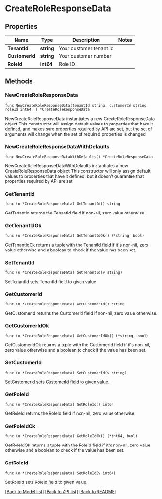 # CreateRoleResponseData

## Properties

Name | Type | Description | Notes
------------ | ------------- | ------------- | -------------
**TenantId** | **string** | Your customer tenant id | 
**CustomerId** | **string** | Your customer number | 
**RoleId** | **int64** | Role ID | 

## Methods

### NewCreateRoleResponseData

`func NewCreateRoleResponseData(tenantId string, customerId string, roleId int64, ) *CreateRoleResponseData`

NewCreateRoleResponseData instantiates a new CreateRoleResponseData object
This constructor will assign default values to properties that have it defined,
and makes sure properties required by API are set, but the set of arguments
will change when the set of required properties is changed

### NewCreateRoleResponseDataWithDefaults

`func NewCreateRoleResponseDataWithDefaults() *CreateRoleResponseData`

NewCreateRoleResponseDataWithDefaults instantiates a new CreateRoleResponseData object
This constructor will only assign default values to properties that have it defined,
but it doesn't guarantee that properties required by API are set

### GetTenantId

`func (o *CreateRoleResponseData) GetTenantId() string`

GetTenantId returns the TenantId field if non-nil, zero value otherwise.

### GetTenantIdOk

`func (o *CreateRoleResponseData) GetTenantIdOk() (*string, bool)`

GetTenantIdOk returns a tuple with the TenantId field if it's non-nil, zero value otherwise
and a boolean to check if the value has been set.

### SetTenantId

`func (o *CreateRoleResponseData) SetTenantId(v string)`

SetTenantId sets TenantId field to given value.


### GetCustomerId

`func (o *CreateRoleResponseData) GetCustomerId() string`

GetCustomerId returns the CustomerId field if non-nil, zero value otherwise.

### GetCustomerIdOk

`func (o *CreateRoleResponseData) GetCustomerIdOk() (*string, bool)`

GetCustomerIdOk returns a tuple with the CustomerId field if it's non-nil, zero value otherwise
and a boolean to check if the value has been set.

### SetCustomerId

`func (o *CreateRoleResponseData) SetCustomerId(v string)`

SetCustomerId sets CustomerId field to given value.


### GetRoleId

`func (o *CreateRoleResponseData) GetRoleId() int64`

GetRoleId returns the RoleId field if non-nil, zero value otherwise.

### GetRoleIdOk

`func (o *CreateRoleResponseData) GetRoleIdOk() (*int64, bool)`

GetRoleIdOk returns a tuple with the RoleId field if it's non-nil, zero value otherwise
and a boolean to check if the value has been set.

### SetRoleId

`func (o *CreateRoleResponseData) SetRoleId(v int64)`

SetRoleId sets RoleId field to given value.



[[Back to Model list]](../README.md#documentation-for-models) [[Back to API list]](../README.md#documentation-for-api-endpoints) [[Back to README]](../README.md)


